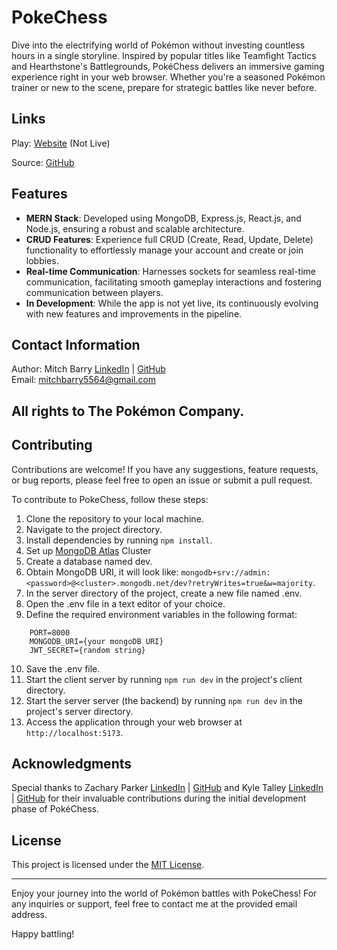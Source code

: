 # PokeChess

Dive into the electrifying world of Pokémon without investing countless hours in a single storyline. Inspired by popular titles like Teamfight Tactics and Hearthstone's Battlegrounds, PokéChess delivers an immersive gaming experience right in your web browser. Whether you're a seasoned Pokémon trainer or new to the scene, prepare for strategic battles like never before.

## Links

Play: [Website](...) (Not Live)

Source: [GitHub](https://github.com/mitchbarry/PokeChess)

## Features

- **MERN Stack**: Developed using MongoDB, Express.js, React.js, and Node.js, ensuring a robust and scalable architecture.
- **CRUD Features**: Experience full CRUD (Create, Read, Update, Delete) functionality to effortlessly manage your account and create or join lobbies.
- **Real-time Communication**: Harnesses sockets for seamless real-time communication, facilitating smooth gameplay interactions and fostering communication between players.
- **In Development**: While the app is not yet live, its continuously evolving with new features and improvements in the pipeline.

## Contact Information

Author: Mitch Barry [LinkedIn](https://www.linkedin.com/in/mitch-barry/) | [GitHub](https://github.com/mitchbarry)  
Email: mitchbarry5564@gmail.com

## All rights to The Pokémon Company.

## Contributing

Contributions are welcome! If you have any suggestions, feature requests, or bug reports, please feel free to open an issue or submit a pull request.

To contribute to PokeChess, follow these steps:

1. Clone the repository to your local machine.
2. Navigate to the project directory.
3. Install dependencies by running `npm install`.
4. Set up [MongoDB Atlas](https://www.mongodb.com/atlas/database) Cluster
5. Create a database named dev.
6. Obtain MongoDB URI, it will look like: `mongodb+srv://admin:<password>@<cluster>.mongodb.net/dev?retryWrites=true&w=majority`.
7. In the server directory of the project, create a new file named .env.
8. Open the .env file in a text editor of your choice.
9. Define the required environment variables in the following format:
```
    PORT=8000
    MONGODB_URI={your mongoDB URI}
    JWT_SECRET={random string}
```
10. Save the .env file.
11. Start the client server by running `npm run dev` in the project's client directory.
12. Start the server server (the backend) by running `npm run dev` in the project's server directory.
13. Access the application through your web browser at `http://localhost:5173`.

## Acknowledgments

Special thanks to Zachary Parker [LinkedIn](https://www.linkedin.com/in/zacharyparkerpyjavasql/) | [GitHub](https://github.com/ZachSParker) and Kyle Talley [LinkedIn](https://www.linkedin.com/in/kyledtalley/) | [GitHub](https://github.com/kyledtalley) for their invaluable contributions during the initial development phase of PokéChess.

## License

This project is licensed under the [MIT License](https://github.com/mitchbarry/PokeChess/blob/dev/LICENSE.md).

---

Enjoy your journey into the world of Pokémon battles with PokeChess! For any inquiries or support, feel free to contact me at the provided email address.

Happy battling!